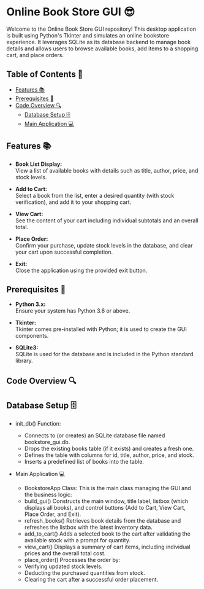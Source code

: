 # Online Book Store GUI 😎

Welcome to the Online Book Store GUI repository! This desktop application is built using Python's Tkinter and simulates an online bookstore experience. It leverages SQLite as its database backend to manage book details and allows users to browse available books, add items to a shopping cart, and place orders.

## Table of Contents 📑

- [Features 📚](#features-)
- [Prerequisites 🔧](#prerequisites-)
- [Code Overview 🔍](#code-overview-)
  - [Database Setup 🗄](#database-setup-)
  - [Main Application 💻](#main-application-)

## Features 📚

- **Book List Display:**  
  View a list of available books with details such as title, author, price, and stock levels.

- **Add to Cart:**  
  Select a book from the list, enter a desired quantity (with stock verification), and add it to your shopping cart.

- **View Cart:**  
  See the content of your cart including individual subtotals and an overall total.

- **Place Order:**  
  Confirm your purchase, update stock levels in the database, and clear your cart upon successful completion.

- **Exit:**  
  Close the application using the provided exit button.

## Prerequisites 🔧

- **Python 3.x:**  
  Ensure your system has Python 3.6 or above.

- **Tkinter:**  
  Tkinter comes pre-installed with Python; it is used to create the GUI components.

- **SQLite3:**  
  SQLite is used for the database and is included in the Python standard library.

## Code Overview 🔍
   
## Database Setup 🗄
- init_db() Function:

  - Connects to (or creates) an SQLite database file named bookstore_gui.db.
  - Drops the existing books table (if it exists) and creates a fresh one.
  - Defines the table with columns for id, title, author, price, and stock.
  - Inserts a predefined list of books into the table.

- Main Application 💻
  - BookstoreApp Class: This is the main class managing the GUI and the business logic:
  - build_gui() Constructs the main window, title label, listbox (which displays all books), and control buttons (Add to Cart, View Cart, Place Order, and Exit).
  - refresh_books() Retrieves book details from the database and refreshes the listbox with the latest inventory data.
  - add_to_cart() Adds a selected book to the cart after validating the available stock with a prompt for quantity.
  - view_cart() Displays a summary of cart items, including individual prices and the overall total cost.
  - place_order() Processes the order by:
  - Verifying updated stock levels.
  - Deducting the purchased quantities from stock.
  - Clearing the cart after a successful order placement.

